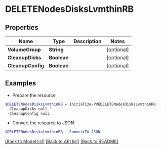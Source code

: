 # DELETENodesDisksLvmthinRB
## Properties

Name | Type | Description | Notes
------------ | ------------- | ------------- | -------------
**VolumeGroup** | **String** |  | [optional] 
**CleanupDisks** | **Boolean** |  | [optional] 
**CleanupConfig** | **Boolean** |  | [optional] 

## Examples

- Prepare the resource
```powershell
$DELETENodesDisksLvmthinRB = Initialize-PVEDELETENodesDisksLvmthinRB  -VolumeGroup null `
 -CleanupDisks null `
 -CleanupConfig null
```

- Convert the resource to JSON
```powershell
$DELETENodesDisksLvmthinRB | ConvertTo-JSON
```

[[Back to Model list]](../README.md#documentation-for-models) [[Back to API list]](../README.md#documentation-for-api-endpoints) [[Back to README]](../README.md)

